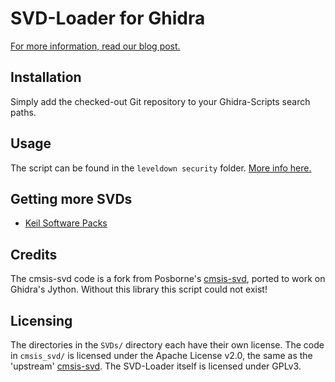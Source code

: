 # SVD-Loader for Ghidra

[For more information, read our blog post.](https://leveldown.de/blog/svd-loader/)

## Installation

Simply add the checked-out Git repository to your Ghidra-Scripts search paths.

## Usage

The script can be found in the `leveldown security` folder. [More info here.](https://leveldown.de/blog/svd-loader/)

## Getting more SVDs

- [Keil Software Packs](https://www.keil.com/pack)

## Credits

The cmsis-svd code is a fork from Posborne's [cmsis-svd](https://github.com/posborne/cmsis-svd/), ported to work on Ghidra's Jython. Without this library this script could not exist!

## Licensing

The directories in the `SVDs/` directory each have their own license. The code in `cmsis_svd/` is licensed under the Apache License v2.0, the same as the 'upstream' [cmsis-svd](https://github.com/posborne/cmsis-svd/). The SVD-Loader itself is licensed under GPLv3.
